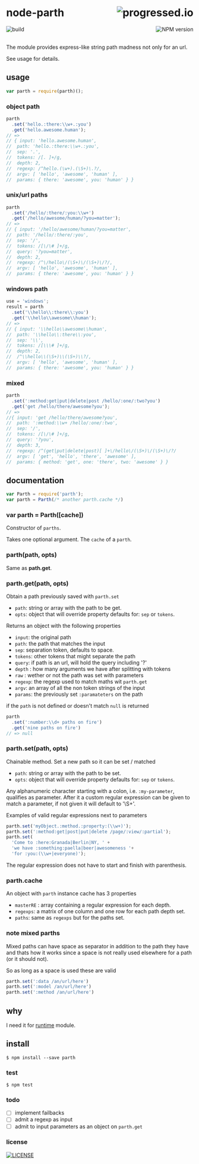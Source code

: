 # node-parth [<img alt="progressed.io" src="http://progressed.io/bar/85" align="right"/>](https://github.com/fehmicansaglam/progressed.io)

[<img alt="build" src="http://img.shields.io/travis/stringparser/node-parth/master.svg?style=flat-square" align="left"/>](https://travis-ci.org/stringparser/node-parth/builds)
[<img alt="NPM version" src="http://img.shields.io/npm/v/parth.svg?style=flat-square" align="right"/>](http://www.npmjs.org/package/parth)
<br><br>

The module provides express-like string path madness not only for an url.

See usage for details.

## usage

```js
var parth = require(parth)();
```
### object path

```js
parth
  .set('hello.:there:\\w+.:you')
  .get('hello.awesome.human');
// =>
// { input: 'hello.awesome.human',
//  path: 'hello.:there:\\w+.:you',
//  sep: '.',
//  tokens: /[. ]+/g,
//  depth: 2,
//  regexp: /^hello.(\w+).(\S+)\.?/,
//  argv: [ 'hello', 'awesome', 'human' ],
//  params: { there: 'awesome', you: 'human' } }
```

### unix/url paths

```js
parth
  .set('/hello/:there/:you:\\w+')
  .get('/hello/awesome/human/?you=matter');
// =>
// { input: '/hello/awesome/human/?you=matter',
//  path: '/hello/:there/:you',
//  sep: '/',
//  tokens: /[\/\# ]+/g,
//  query: '?you=matter',
//  depth: 2,
//  regexp: /^\/hello\/(\S+)\/(\S+)\/?/,
//  argv: [ 'hello', 'awesome', 'human' ],
//  params: { there: 'awesome', you: 'human' } }
```
### windows path

```js
use = 'windows';
result = parth
  .set('\\hello\\:there\\:you')
  .get('\\hello\\awesome\\human');
// =>
// { input: '\\hello\\awesome\\human',
//  path: '\\hello\\:there\\:you',
//  sep: '\\',
//  tokens: /[\\\# ]+/g,
//  depth: 2,
//  /^\\hello\\(\S+)\\(\S+)\\?/,
//  argv: [ 'hello', 'awesome', 'human' ],
//  params: { there: 'awesome', you: 'human' } }
```

### mixed

```js
parth
  .set(':method:get|put|delete|post /hello/:one/:two?you')
  .get('get /hello/there/awesome?you');
// =>
//{ input: 'get /hello/there/awesome?you',
//  path: ':method:\\w+ /hello/:one/:two',
//  sep: '/',
//  tokens: /[\/\# ]+/g,
//  query: '?you',
//  depth: 3,
//  regexp: /^(get|put|delete|post)[ ]+\/hello\/(\S+)\/(\S+)\/?/
//  argv: [ 'get', 'hello', 'there', 'awesome' ],
//  params: { method: 'get', one: 'there', two: 'awesome' } }


```

## documentation

````js
var Parth = require('parth');
var parth = Parth(/* another parth.cache */)
````

### var parth = Parth([cache])

Constructor of `parths`.

Takes one optional argument. The `cache` of a `parth`.

### parth(path, opts)

Same as **path.get**.

### parth.get(path, opts)

Obtain a path previously saved with `parth.set`

- `path`: string or array with the path to be get.
- `opts`: object that will override property defaults for: `sep` or `tokens`.

Returns an object with the following properties

- `input`: the original path
- `path`: the path that matches the input
- `sep`: separation token, defaults to space.
- `tokens`: other tokens that might separate the path
- `query`: if path is an url, will hold the query including '?'
- `depth` : how many arguments we have after splitting with tokens
- `raw` : wether or not the path was set with parameters
- `regexp`: the regexp used to match maths wit `parth.get`
- `argv`: an array of all the non token strings of the input
- `params`: the previously set `:paramateters` on the path

if the `path` is not defined or doesn't match `null` is returned

```js
parth
  .set(':number:\\d+ paths on fire')
  .get('nine paths on fire')
// => null
```

### parth.set(path, opts)

Chainable method. Set a new path so it can be set / matched

- `path`: string or array with the path to be set.
- `opts`: object that will override property defaults for: `sep` or `tokens`.

Any alphanumeric character starting with a colon, i.e. `:my-parameter`, qualifies as parameter. After it a custom regular expression can be given to match a parameter, if not given it will default to '\S+'.

Examples of valid regular expressions next to parameters
```js
parth.set('myObject.:method.:property:(\\w+)');
parth.set(':method:get|post|put|delete /page/:view/:partial');
parth.set(
  'Come to :here:Granada|Berlin|NY, ' +
  'we have :something:paella|beer|awesomeness '+
  'for :you:(\\w+|everyone)');
```

The regular expression does not have to start and finish with parenthesis.

### parth.cache

An object with `parth` instance cache has 3 properties

 - `masterRE` : array containing a regular expression for each depth.
 - `regexps`: a matrix of one column and one row for each path depth set.
 - `paths`: same as `regexps` but for the paths set.

### note mixed parths

Mixed paths can have space as separator in addition to the path they have and thats how it works since a space is not really used elsewhere for a path (or it should not).

So as long as a space is used these are valid
```js
parth.set(':data /an/url/here')
parth.set(':model /an/url/here')
parth.set(':method /an/url/here')
```

## why

I need it for [runtime](https://github.com/stringparser/runtime) module.

## install

    $ npm install --save parth

### test

    $ npm test

### todo

 - [ ] implement failbacks
 - [ ] admit a regexp as input
 - [ ] admit to input parameters as an object on `parth.get`

### license

[<img alt="LICENSE" src="http://img.shields.io/npm/l/parth.svg?style=flat-square"/>](http://opensource.org/licenses/MIT)
